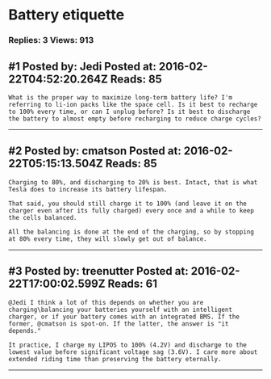 # Battery etiquette

### Replies: 3 Views: 913

## \#1 Posted by: Jedi Posted at: 2016-02-22T04:52:20.264Z Reads: 85

```
What is the proper way to maximize long-term battery life? I'm referring to li-ion packs like the space cell. Is it best to recharge to 100% every time, or can I unplug before? Is it best to discharge the battery to almost empty before recharging to reduce charge cycles?
```

---
## \#2 Posted by: cmatson Posted at: 2016-02-22T05:15:13.504Z Reads: 85

```
Charging to 80%, and discharging to 20% is best. Intact, that is what Tesla does to increase its battery lifespan.

That said, you should still charge it to 100% (and leave it on the charger even after its fully charged) every once and a while to keep the cells balanced. 

All the balancing is done at the end of the charging, so by stopping at 80% every time, they will slowly get out of balance.
```

---
## \#3 Posted by: treenutter Posted at: 2016-02-22T17:00:02.599Z Reads: 61

```
@Jedi I think a lot of this depends on whether you are charging\balancing your batteries yourself with an intelligent charger, or if your battery comes with an integrated BMS. If the former, @cmatson is spot-on. If the latter, the answer is "it depends." 

It practice, I charge my LIPOS to 100% (4.2V) and discharge to the lowest value before significant voltage sag (3.6V). I care more about extended riding time than preserving the battery eternally.
```

---
